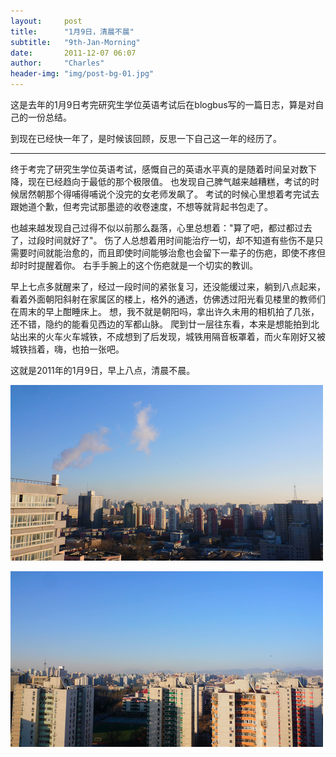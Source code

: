 ```yaml
---
layout:     post
title:      "1月9日，清晨不晨"
subtitle:   "9th-Jan-Morning"
date:       2011-12-07 06:07
author:     "Charles"
header-img: "img/post-bg-01.jpg"
---
```


这是去年的1月9日考完研究生学位英语考试后在blogbus写的一篇日志，算是对自己的一份总结。

到现在已经快一年了，是时候该回顾，反思一下自己这一年的经历了。

****

终于考完了研究生学位英语考试，感慨自己的英语水平真的是随着时间呈对数下降，现在已经趋向于最低的那个极限值。
也发现自己脾气越来越糟糕，考试的时候居然朝那个得哺得哺说个没完的女老师发飙了。
考试的时候心里想着考完试去跟她道个歉，但考完试那墨迹的收卷速度，不想等就背起书包走了。

也越来越发现自己过得不似以前那么磊落，心里总想着："算了吧，都过都过去了，过段时间就好了"。
伤了人总想着用时间能治疗一切，却不知道有些伤不是只需要时间就能治愈的，而且即使时间能够治愈也会留下一辈子的伤疤，即使不疼但却时时提醒着你。
右手手腕上的这个伤疤就是一个切实的教训。

早上七点多就醒来了，经过一段时间的紧张复习，还没能缓过来，躺到八点起来，看着外面朝阳斜射在家属区的楼上，格外的通透，仿佛透过阳光看见楼里的教师们在周末的早上酣睡床上。
想，我不就是朝阳吗，拿出许久未用的相机拍了几张，还不错，隐约的能看见西边的军都山脉。
爬到廿一层往东看，本来是想能拍到北站出来的火车火车城铁，不成想到了后发现，城铁用隔音板罩着，而火车刚好又被城铁挡着，嗨，也拍一张吧。

这就是2011年的1月9日，早上八点，清晨不晨。

![9th-jab-morning-1](/img/9th-jab-morning-1.jpg)

![9th-jab-morning-2](/img/9th-jab-morning-2.jpg)